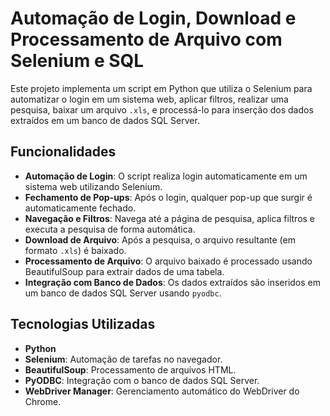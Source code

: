 # Automação de Login, Download e Processamento de Arquivo com Selenium e SQL

Este projeto implementa um script em Python que utiliza o Selenium para automatizar o login em um sistema web, aplicar filtros, realizar uma pesquisa, baixar um arquivo `.xls`, e processá-lo para inserção dos dados extraídos em um banco de dados SQL Server.

## Funcionalidades

- **Automação de Login**: O script realiza login automaticamente em um sistema web utilizando Selenium.
- **Fechamento de Pop-ups**: Após o login, qualquer pop-up que surgir é automaticamente fechado.
- **Navegação e Filtros**: Navega até a página de pesquisa, aplica filtros e executa a pesquisa de forma automática.
- **Download de Arquivo**: Após a pesquisa, o arquivo resultante (em formato `.xls`) é baixado.
- **Processamento de Arquivo**: O arquivo baixado é processado usando BeautifulSoup para extrair dados de uma tabela.
- **Integração com Banco de Dados**: Os dados extraídos são inseridos em um banco de dados SQL Server usando `pyodbc`.

## Tecnologias Utilizadas

- **Python**
- **Selenium**: Automação de tarefas no navegador.
- **BeautifulSoup**: Processamento de arquivos HTML.
- **PyODBC**: Integração com o banco de dados SQL Server.
- **WebDriver Manager**: Gerenciamento automático do WebDriver do Chrome.



